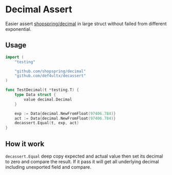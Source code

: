 # Decimal Assert

Easier assert [shopspring/decimal](https://github.com/shopspring/decimal) in large struct without failed from different exponential.

## Usage

```go
import (
    "testing"

    "github.com/shopspring/decimal"
    "github.com/def4ultx/decassert"
)

func TestDecimal(t *testing.T) {
    type Data struct {
        value decimal.Decimal
    }

    exp := Data{decimal.NewFromFloat(97406.784)}
    act := Data{decimal.NewFromFloat(97406.784)}
    decassert.Equal(t, exp, act)
}
```

## How it work

`decassert.Equal` deep copy expected and actual value then set its decimal to zero and compare the result. If it pass
it will get all underlying decimal including unexported field and compare.

